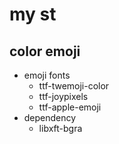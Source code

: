 # my st


## color emoji

- emoji fonts
    - ttf-twemoji-color
    - ttf-joypixels
    - ttf-apple-emoji
- dependency
    - libxft-bgra

